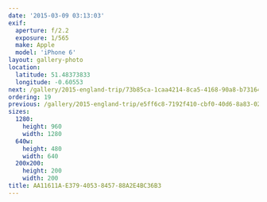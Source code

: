 ```yaml
---
date: '2015-03-09 03:13:03'
exif:
  aperture: f/2.2
  exposure: 1/565
  make: Apple
  model: 'iPhone 6'
layout: gallery-photo
location:
  latitude: 51.48373833
  longitude: -0.60553
next: /gallery/2015-england-trip/73b85ca-1caa4214-8ca5-4168-90a8-b731645d1503
ordering: 19
previous: /gallery/2015-england-trip/e5ff6c8-7192f410-cbf0-40d6-8a83-0257b256dfdd
sizes:
  1280:
    height: 960
    width: 1280
  640w:
    height: 480
    width: 640
  200x200:
    height: 200
    width: 200
title: AA11611A-E379-4053-8457-88A2E4BC36B3
---
```

